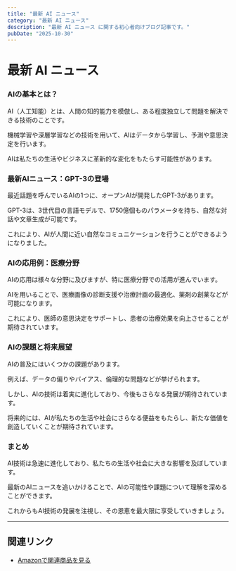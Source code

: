 ```yaml
---
title: "最新 AI ニュース"
category: "最新 AI ニュース"
description: "最新 AI ニュース に関する初心者向けブログ記事です。"
pubDate: "2025-10-30"
---
```


# 最新 AI ニュース

### AIの基本とは？

AI（人工知能）とは、人間の知的能力を模倣し、ある程度独立して問題を解決できる技術のことです。

機械学習や深層学習などの技術を用いて、AIはデータから学習し、予測や意思決定を行います。

AIは私たちの生活やビジネスに革新的な変化をもたらす可能性があります。



### 最新AIニュース：GPT-3の登場

最近話題を呼んでいるAIの1つに、オープンAIが開発したGPT-3があります。

GPT-3は、3世代目の言語モデルで、1750億個ものパラメータを持ち、自然な対話や文章生成が可能です。

これにより、AIが人間に近い自然なコミュニケーションを行うことができるようになりました。



### AIの応用例：医療分野

AIの応用は様々な分野に及びますが、特に医療分野での活用が進んでいます。

AIを用いることで、医療画像の診断支援や治療計画の最適化、薬剤の創薬などが可能になります。

これにより、医師の意思決定をサポートし、患者の治療効果を向上させることが期待されています。



### AIの課題と将来展望

AIの普及にはいくつかの課題があります。

例えば、データの偏りやバイアス、倫理的な問題などが挙げられます。

しかし、AIの技術は着実に進化しており、今後もさらなる発展が期待されています。

将来的には、AIが私たちの生活や社会にさらなる便益をもたらし、新たな価値を創造していくことが期待されています。



### まとめ

AI技術は急速に進化しており、私たちの生活や社会に大きな影響を及ぼしています。

最新のAIニュースを追いかけることで、AIの可能性や課題について理解を深めることができます。

これからもAI技術の発展を注視し、その恩恵を最大限に享受していきましょう。



---

## 関連リンク

- [Amazonで関連商品を見る](https://www.amazon.co.jp/s?k=%E6%9C%80%E6%96%B0+AI+%E3%83%8B%E3%83%A5%E3%83%BC%E3%82%B9&tag=autowritehubai-22)
